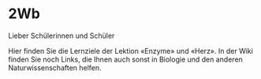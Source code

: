 # 2Wb

Lieber Schülerinnen und Schüler

Hier finden Sie die Lernziele der Lektion «Enzyme» und «Herz». In der Wiki finden Sie noch Links, die Ihnen auch sonst in Biologie und den anderen Naturwissenschaften helfen.


